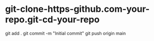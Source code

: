 # git-clone-https-github.com-your-repo.git-cd-your-repo
git add . git commit -m "Initial commit" git push origin main
